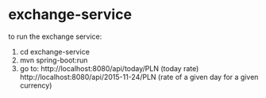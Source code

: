 # exchange-service

to run the exchange service:
1) cd exchange-service
2) mvn spring-boot:run
3) go to: http://localhost:8080/api/today/PLN (today rate)
          http://localhost:8080/api/2015-11-24/PLN (rate of a given day for a given currency)
          
